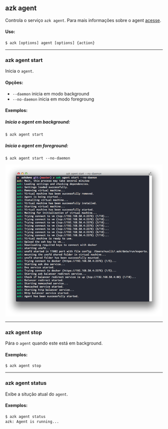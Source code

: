 ## azk agent

Controla o serviço `azk agent`. Para mais informações sobre o agent [acesse](../agent/README.md).

#### Uso:

    $ azk [options] agent [options] {action}

_______________
### azk agent start

Inicia o `agent`.

#### Opções:

- `--daemon`      inicia em modo background
- `--no-daemon`   inicia em modo foregroung

#### Exemplos:

##### Inicia o _agent_ em _background_:

    $ azk agent start

##### Inicia o _agent_ em _foreground_:

    $ azk agent start --no-daemon

![Figure 1-1](../resources/images/agent_start.png)

_______________
### azk agent stop

Pára o `agent` quando este está em background.

#### Exemplos:

    $ azk agent stop

_______________
### azk agent status

Exibe a situção atual do `agent`.

#### Exemplos:

```
$ azk agent status
azk: Agent is running...
```
